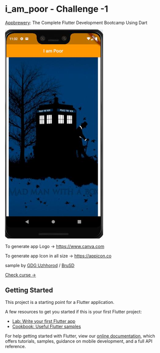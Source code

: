 # i_am_poor - Challenge -1

[Appbrewery](https://www.appbrewery.co/): The Complete Flutter Development Bootcamp Using Dart 

![Appbrewery: The Complete Flutter Development Bootcamp Using Dart](https://github.com/GDG-Uzhhorod/Appbrewery-Challenge-1-Flutter-I-am-poor/blob/master/app.jpg)

To generate app Logo  -> https://www.canva.com

To generate app Icon in all size -> https://appicon.co



sample by [GDG Uzhhorod](https://github.com/GDG-Uzhhorod) / [BruSD](https://github.com/BruSD)

[Check curse ->](https://www.appbrewery.co/courses/548873/)

## Getting Started

This project is a starting point for a Flutter application.

A few resources to get you started if this is your first Flutter project:

- [Lab: Write your first Flutter app](https://flutter.dev/docs/get-started/codelab)
- [Cookbook: Useful Flutter samples](https://flutter.dev/docs/cookbook)

For help getting started with Flutter, view our
[online documentation](https://flutter.dev/docs), which offers tutorials,
samples, guidance on mobile development, and a full API reference.
